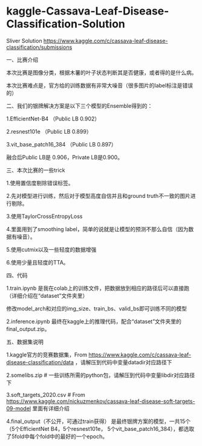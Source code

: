 # kaggle-Cassava-Leaf-Disease-Classification-Solution
Sliver Solution https://www.kaggle.com/c/cassava-leaf-disease-classification/submissions


一、比赛介绍

本次比赛是图像分类，根据木薯的叶子状态判断其是否健康，或者得的是什么病。

本次比赛难点是，官方给的训练数据有非常大噪音（很多图片的label标注是错误的）



二、我们的银牌解决方案是以下三个模型的Ensemble得到的：

1.EfficientNet-B4 （Public LB 0.902）

2.resnest101e （Public LB 0.899）

3.vit_base_patch16_384 （Public LB 0.897）

融合后Public LB是 0.906，Private LB是0.900。



三、本次比赛的一些trick

1.使用置信度剔除错误标签。

2.先对模型进行训练，然后对于模型高度自信并且和ground truth不一致的图片进行剔除。

3.使用TaylorCrossEntropyLoss

4.里面用到了smoothing label，简单的说就是让模型的预测不那么自信（因为数据有噪音）。

5.使用cutmix以及一些轻度的数据增强

6.使用少量且轻度的TTA。



四、代码

1.train.ipynb 是我在colab上的训练文件，把数据放到相应的路径后可以直接跑（详细介绍在“dataset”文件夹里）

修改model_arch和对应的img_size、train_bs、valid_bs即可训练不同的模型

2.inference.ipynb 最终在kaggle上的推理代码，配合“dataset”文件夹里的final_output.zip。



五、数据集说明

1.kaggle官方的竞赛数据集，From https://www.kaggle.com/c/cassava-leaf-disease-classification/data ，请解压到代码中变量datadir对应路径下

2.somelibs.zip # 一些训练所需的python包，请解压到代码中变量libdir对应路径下

3.soft_targets_2020.csv # From https://www.kaggle.com/nickuzmenkov/cassava-leaf-disease-soft-targets-09-model 里面有详细介绍

4.final_output（不公开，可通过train获得） 是最终银牌方案的模型，一共15个（5个EfficientNet B4，5个resnest101e， 5个vit_base_patch16_384），都选取了5fold中每个fold中的最好的一个epoch。
